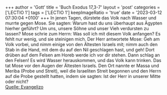 +++
author = 'Gott'
title = 'Buch Exodus 17,3-7'
layout = 'post'
categories = ['LECTIO 1']
tags = ['LECTIO 1']
keepImageRatio = 'true'
date = '2023-03-12 07:30:04 +0100'
+++
In jenen Tagen, dürstete das Volk nach Wasser und murrte gegen Mose. Sie sagten: Warum hast du uns überhaupt aus Ägypten hierher geführt? Um uns, unsere Söhne und unser Vieh verdursten zu lassen?
Mose schrie zum Herrn: Was soll ich mit diesem Volk anfangen? Es fehlt nur wenig, und sie steinigen mich.<!--more-->
Der Herr antwortete Mose: Geh am Volk vorbei, und nimm einige von den Ältesten Israels mit; nimm auch den Stab in die Hand, mit dem du auf den Nil geschlagen hast, und geh!
Dort drüben auf dem Felsen am Horeb werde ich vor dir stehen. Dann schlag an den Felsen! Es wird Wasser herauskommen, und das Volk kann trinken. Das tat Mose vor den Augen der Ältesten Israels.
Den Ort nannte er Massa und Meriba (Probe und Streit), weil die Israeliten Streit begonnen und den Herrn auf die Probe gestellt hatten, indem sie sagten: Ist der Herr in unserer Mitte oder nicht?<br> [Quelle: Evangelizo](https://evangeliumtagfuertag.org/DE/gospel)
